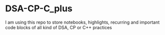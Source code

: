 # DSA-CP-C_plus
I am using this repo to store notebooks, highlights, recurring and important code blocks of all kind of DSA, CP or C++ practices
